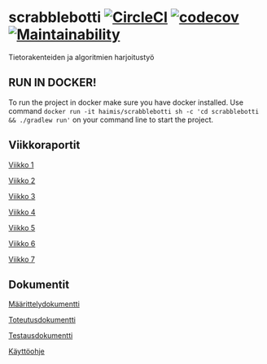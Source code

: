 # scrabblebotti [![CircleCI](https://circleci.com/gh/Haimis/scrabblebotti.svg?style=shield)](https://circleci.com/gh/Haimis/scrabblebotti) [![codecov](https://codecov.io/gh/Haimis/scrabblebotti/branch/master/graph/badge.svg)](https://codecov.io/gh/Haimis/scrabblebotti) [![Maintainability](https://api.codeclimate.com/v1/badges/b09b6a98c0b501675976/maintainability)](https://codeclimate.com/github/Haimis/scrabblebotti/maintainability)
Tietorakenteiden ja algoritmien harjoitustyö

## RUN IN DOCKER!

To run the project in docker make sure you have docker installed. Use command ```docker run -it haimis/scrabblebotti sh -c 'cd scrabblebotti && ./gradlew run'``` on your command line to start the project.


## Viikkoraportit

[Viikko 1](https://github.com/Haimis/scrabblebotti/blob/master/dokumentaatio/viikkoraportit/viikkoraportti_1.md)

[Viikko 2](https://github.com/Haimis/scrabblebotti/blob/master/dokumentaatio/viikkoraportit/viikkoraportti_2.md)

[Viikko 3](https://github.com/Haimis/scrabblebotti/blob/master/dokumentaatio/viikkoraportit/viikkoraportti_3.md)

[Viikko 4](https://github.com/Haimis/scrabblebotti/blob/master/dokumentaatio/viikkoraportit/viikkoraportti_4.md)

[Viikko 5](https://github.com/Haimis/scrabblebotti/blob/master/dokumentaatio/viikkoraportit/viikkoraportti_5.md)

[Viikko 6](https://github.com/Haimis/scrabblebotti/blob/master/dokumentaatio/viikkoraportit/viikkoraportti_6.md)

[Viikko 7](https://github.com/Haimis/scrabblebotti/blob/master/dokumentaatio/viikkoraportit/viikkoraportti_7.md)

## Dokumentit

[Määrittelydokumentti](https://github.com/Haimis/scrabblebotti/blob/master/dokumentaatio/M%C3%A4%C3%A4rittelydokumentti.md)

[Toteutusdokumentti](https://github.com/Haimis/scrabblebotti/blob/master/dokumentaatio/Toteutusdokumentti.md)

[Testausdokumentti](https://github.com/Haimis/scrabblebotti/blob/master/dokumentaatio/Testausdokumentti.md)

[Käyttöohje](https://github.com/Haimis/scrabblebotti/blob/master/dokumentaatio/K%C3%A4ytt%C3%B6ohje.md)
